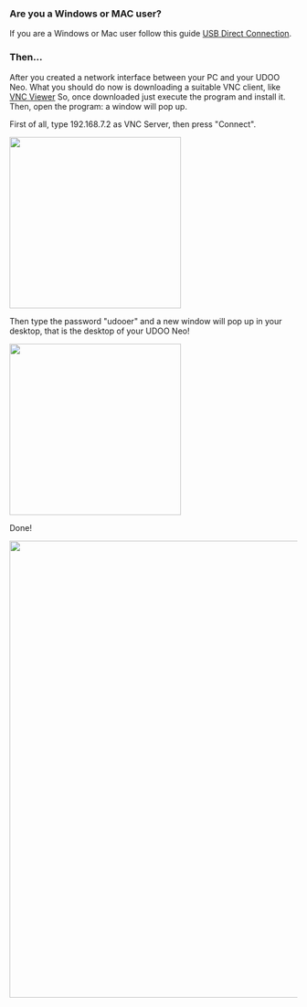 ### Are you a Windows or MAC user?
If you are a Windows or Mac user follow this guide [USB Direct Connection](http://www.udoo.org/docs-neo/Basic_Setup/Usb_Direct_Connection.html).

### Then... 
After you created a network interface between your PC and your UDOO Neo.
What you should do now is downloading a suitable VNC client, like [VNC Viewer](https://www.realvnc.com/download/viewer/) 
So, once downloaded just execute the program and install it.
Then, open the program: a window will pop up.

First of all, type 192.168.7.2 as VNC Server, then press "Connect".

<img style="width:300px;" src="../img/gionji/DOCS_vnc_usb_1.JPEG">

Then type the password "udooer" and a new window will pop up in your desktop, that is the desktop of your UDOO Neo!

<img style="width:300px;" src="../img/gionji/DOCS_vnc_usb_2.JPEG">

Done!

<img style="width:800px;" src="../img/gionji/DOCS_vnc_usb_3.JPEG">
